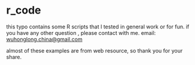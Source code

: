 r_code
======
this typo contains some R scripts that I tested in general work or for fun. if you have any other question , please contact with me.
email: wuhonglong.china@gmail.com
 
almost of these examples are from web resource, so thank you for your share.
